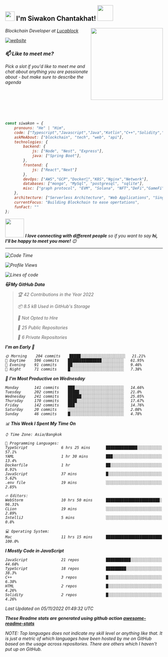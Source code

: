 <h2><img src="https://emojis.slackmojis.com/emojis/images/1531849430/4246/blob-sunglasses.gif?1531849430" width="30"/> I'm Siwakon Chantakhat! <img src="https://media.giphy.com/media/12oufCB0MyZ1Go/giphy.gif" width="50"></h2>
<img align='right' src="https://media.giphy.com/media/M9gbBd9nbDrOTu1Mqx/giphy.gif" width="230">
<p><em>Blockchain Developer at <a href="https://www.lucablock.io/">Lucablock

[![website](https://img.shields.io/badge/Website-46a2f1.svg?&style=flat-square&logo=Google-Chrome&logoColor=white&link=https://anmolsingh.me/)](https://siwakon.dev)


### 📫 Like to meet me?

Pick a slot if you'd like to meet me and chat about anything you are passionate about - but make sure to describe the agenda
<br />
<br />
<br />
<br />
<br />
<br />
<br />
```javascript
const siwakon = {
    pronouns: "He" | "Him",
    code: ["Typescript","Javascript","Java","Kotlin","C++","Solidity","Python","SQL"],
    askMeAbout: ["blockchain", "tech", "web", "api"],
    technologies: {
        backend: {
            js: ["Node", "Nest", "Express"],
            java: ["Spring Boot"],
        },
        frontend: {
            js: ["React","Next"]
        },
        devOps: ["AWS","GCP","Docker🐳","K8S","Nginx","Network"],
        databases: ["mongo", "MySql", "postgresql", "sqlite"],
        misc: ["graph protocol", "EVM", "Solana", "NFT","DeFi","GameFi"]
    },
    architecture: ["Serverless Architecture", "Web Applications", "Single Page Applications", "Backend Development"],
    currentFocus: "Building Blockchain to ease opertations",
    funFact: ""
};
```

<img src="https://media.giphy.com/media/LnQjpWaON8nhr21vNW/giphy.gif" width="60"> <em><b>I love connecting with different people</b> so if you want to say <b>hi, I'll be happy to meet you more!</b> 😊</em>

---
<!--START_SECTION:waka-->
![Code Time](http://img.shields.io/badge/Code%20Time-622%20hrs%2034%20mins-blue)

![Profile Views](http://img.shields.io/badge/Profile%20Views-0-blue)

![Lines of code](https://img.shields.io/badge/From%20Hello%20World%20I%27ve%20Written--4%20Million%20lines%20of%20code-blue)

**🐱 My GitHub Data** 

> 🏆 42 Contributions in the Year 2022
 > 
> 📦 8.5 kB Used in GitHub's Storage 
 > 
> 🚫 Not Opted to Hire
 > 
> 📜 25 Public Repositories 
 > 
> 🔑 6 Private Repositories  
 > 
**I'm an Early 🐤** 

```text
🌞 Morning    204 commits    █████░░░░░░░░░░░░░░░░░░░░   21.21% 
🌆 Daytime    596 commits    ███████████████░░░░░░░░░░   61.95% 
🌃 Evening    91 commits     ██░░░░░░░░░░░░░░░░░░░░░░░   9.46% 
🌙 Night      71 commits     █░░░░░░░░░░░░░░░░░░░░░░░░   7.38%

```
📅 **I'm Most Productive on Wednesday** 

```text
Monday       141 commits    ███░░░░░░░░░░░░░░░░░░░░░░   14.66% 
Tuesday      202 commits    █████░░░░░░░░░░░░░░░░░░░░   21.0% 
Wednesday    241 commits    ██████░░░░░░░░░░░░░░░░░░░   25.05% 
Thursday     170 commits    ████░░░░░░░░░░░░░░░░░░░░░   17.67% 
Friday       142 commits    ███░░░░░░░░░░░░░░░░░░░░░░   14.76% 
Saturday     20 commits     ░░░░░░░░░░░░░░░░░░░░░░░░░   2.08% 
Sunday       46 commits     █░░░░░░░░░░░░░░░░░░░░░░░░   4.78%

```


📊 **This Week I Spent My Time On** 

```text
⌚︎ Time Zone: Asia/Bangkok

💬 Programming Languages: 
TypeScript               6 hrs 25 mins       ██████████████░░░░░░░░░░░   57.1% 
YAML                     1 hr 30 mins        ███░░░░░░░░░░░░░░░░░░░░░░   13.4% 
Dockerfile               1 hr                ██░░░░░░░░░░░░░░░░░░░░░░░   8.91% 
JavaScript               37 mins             █░░░░░░░░░░░░░░░░░░░░░░░░   5.62% 
.env file                19 mins             ░░░░░░░░░░░░░░░░░░░░░░░░░   2.85%

🔥 Editors: 
WebStorm                 10 hrs 50 mins      ████████████████████████░   96.31% 
CLion                    19 mins             ░░░░░░░░░░░░░░░░░░░░░░░░░   2.89% 
IntelliJ                 5 mins              ░░░░░░░░░░░░░░░░░░░░░░░░░   0.8%

💻 Operating System: 
Mac                      11 hrs 15 mins      █████████████████████████   100.0%

```

**I Mostly Code in JavaScript** 

```text
JavaScript               21 repos            ███████████░░░░░░░░░░░░░░   44.68% 
TypeScript               18 repos            █████████░░░░░░░░░░░░░░░░   38.3% 
C++                      3 repos             █░░░░░░░░░░░░░░░░░░░░░░░░   6.38% 
HTML                     2 repos             █░░░░░░░░░░░░░░░░░░░░░░░░   4.26% 
Solidity                 2 repos             █░░░░░░░░░░░░░░░░░░░░░░░░   4.26%

```



 Last Updated on 05/11/2022 01:49:32 UTC
<!--END_SECTION:waka-->

**These Readme stats are generated using github action [awesome-readme-stats](https://github.com/anmol098/waka-readme-stats)**

NOTE: Top languages does not indicate my skill level or anything like that. It is just a metric of which languages have been hosted by me on GitHub based on the usage across repositories. There are others which I haven't put up on GitHub.
<!--stackedit_data:
eyJoaXN0b3J5IjpbMTI2NjU1ODI4OCwtMTU1MDQ0NTAwOSwtMT
YyMTcyNTA5XX0=
-->
